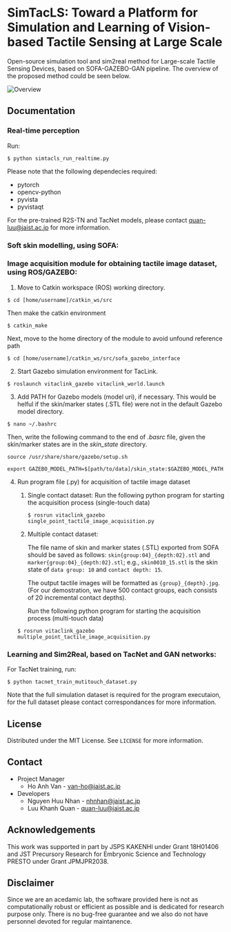 # SimTacLS: Toward a Platform for Simulation and Learning of Vision-based Tactile Sensing at Large Scale
Open-source simulation tool and sim2real method for Large-scale Tactile Sensing Devices, based on SOFA-GAZEBO-GAN pipeline. The overview of the proposed method could be seen below.

![Overview](https://github.com/Ho-lab-jaist/TacLink-Sim2Real/blob/main/figures/Fig_simtacls_overview.png)

## Documentation
### Real-time perception
Run: 
```
$ python simtacls_run_realtime.py
```
Please note that the following dependecies required:
- pytorch
- opencv-python
- pyvista
- pyvistaqt

For the pre-trained R2S-TN and TacNet models, please contact [quan-luu@jaist.ac.jp](mailto:quan-luu@jaist.ac.jp) for more information.

### Soft skin modelling, using SOFA:

### Image acquisition module for obtaining tactile image dataset, using ROS/GAZEBO:

1. Move to Catkin workspace (ROS) working directory.

```
$ cd [home/username]/catkin_ws/src
```
Then make the catkin environment
```
$ catkin_make
```
Next, move to the home directory of the module to avoid unfound reference path
```
$ cd [home/username]/catkin_ws/src/sofa_gazebo_interface
```

2. Start Gazebo simulation environment for TacLink.

```
$ roslaunch vitaclink_gazebo vitaclink_world.launch
```

3. Add PATH for Gazebo models (model uri), if necessary. This would be helful if the skin/marker states (.STL file) were not in the default Gazebo model directory.

```
$ nano ~/.bashrc
```
Then, write the following command to the end of *.basrc* file, given the skin/marker states are in the *skin_state* directory.

```
source /usr/share/share/gazebo/setup.sh
```
```
export GAZEBO_MODEL_PATH=$[path/to/data]/skin_state:$GAZEBO_MODEL_PATH
```

4. Run program file (.py) for acquisition of tactile image dataset
   1. Single contact dataset: Run the following python program for starting the acquisition process (single-touch data)
      ```
      $ rosrun vitaclink_gazebo single_point_tactile_image_acquisition.py
      ```
    2. Multiple contact dataset: 
        
        The file name of skin and marker states (.STL) exported from SOFA should be saved as follows: `skin{group:04}_{depth:02}.stl` and `marker{group:04}_{depth:02}.stl`; e.g., `skin0010_15.stl` is the skin state of `data group: 10` and `contact depth: 15`.

       The output tactile images will be formatted as `{group}_{depth}.jpg`. (For our demostration, we have 500 contact groups, each consists of 20 incremental contact depths).

       Run the following python program for starting the acquisition process (multi-touch data)
      ```
      $ rosrun vitaclink_gazebo multiple_point_tactile_image_acquisition.py
      ```
      
### Learning and Sim2Real, based on TacNet and GAN networks:
For TacNet training, run:
```
$ python tacnet_train_mutitouch_dataset.py
```
Note that the full simulation dataset is required for the program executaion, for the full dataset please contact correspondances for more information.

## License
Distributed under the MIT License. See `LICENSE` for more information.
## Contact
- Project Manager
	- Ho Anh Van - [van-ho@jaist.ac.jp](mailto:van-ho@jaist.ac.jp)
- Developers
	- Nguyen Huu Nhan - [nhnhan@jaist.ac.jp](nhnhan@jaist.ac.jp)
	- Luu Khanh Quan - [quan-luu@jaist.ac.jp](mailto:quan-luu@jaist.ac.jp)
## Acknowledgements
This work was supported in part by JSPS KAKENHI under Grant 18H01406 and JST Precursory Research for Embryonic Science and Technology PRESTO under Grant JPMJPR2038.

## Disclaimer
Since we are an acedamic lab, the software provided here is not as computationally robust or efficient as possible and is dedicated for research purpose only. There is no bug-free guarantee and we also do not have personnel devoted for regular maintanence. 
